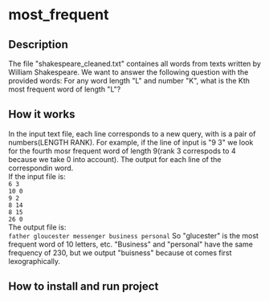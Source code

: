# most_frequent

## Description

The file "shakespeare_cleaned.txt" containes all words from texts written by William Shakespeare. We want to answer the following question with the
provided words: For any word length "L" and number "K", what is the Kth most frequent word of length "L"?

## How it works

In the input text file, each line corresponds to a new query, with is a pair of numbers(LENGTH RANK). For example, if the line of input is "9 3" we look
for the fourth mosr frequent word of length 9(rank 3 correspods to 4 because we take 0 into account). The output for each line of the correspondin word. \
If the input file is:  \
    ```
    6 3
    ```
    \
    ```
    10 0
    ``` 
    \
    ```
    9 2
    ```
    \
    ```
    8 14
    ```
    \
    ```
    8 15
    ```
    \
    ```
    26 0
    ```
    \
The output file is:  \
    ```
    father
    gloucester
    messenger
    business
    personal
    ```
So "glucester" is the most frequent word of 10 letters, etc. "Business" and "personal" have the same frequency of 230, but we output "buisness"
because ot comes first lexographically.

## How to install and run project
